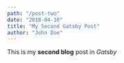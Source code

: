 ```yaml
---
path: "/post-two"
date: "2018-04-10"
title: "My Second Gatsby Post"
author: "John Doe"
---
```


This is my **second blog** post in *Gatsby*